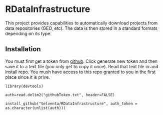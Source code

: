 # RDataInfrastructure

This project provides capabilities to automatically download projects from data repositories (GEO, etc).  The data is then stored in a standard formats depending on its type.

Installation
--------------

You must first get a token from [github](https://github.com/settings/applications). Click generate new token and then save it to a text file (you only get to copy it once). Read that text file in and install repo.  You mush have access to this repo granted to you in the first place since it is prive.

```{R}
library(devtools)

auth=read.delim2("githubToken.txt", header=FALSE)

install_github("Selventa/RDataInfrastructure", auth_token = as.character(unlist(auth)))
```
